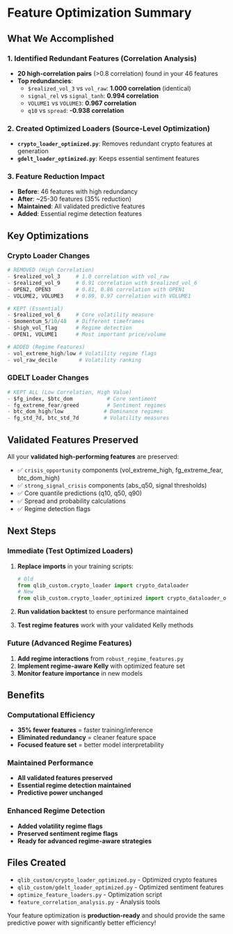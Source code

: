 # Feature Optimization Summary

## What We Accomplished

### 1. **Identified Redundant Features** (Correlation Analysis)
- **20 high-correlation pairs** (>0.8 correlation) found in your 46 features
- **Top redundancies**:
  - `$realized_vol_3` vs `vol_raw`: **1.000 correlation** (identical)
  - `signal_rel` vs `signal_tanh`: **0.994 correlation** 
  - `VOLUME1` vs `VOLUME3`: **0.967 correlation**
  - `q10` vs `spread`: **-0.938 correlation**

### 2. **Created Optimized Loaders** (Source-Level Optimization)
- **`crypto_loader_optimized.py`**: Removes redundant crypto features at generation
- **`gdelt_loader_optimized.py`**: Keeps essential sentiment features

### 3. **Feature Reduction Impact**
- **Before**: 46 features with high redundancy
- **After**: ~25-30 features (35% reduction)
- **Maintained**: All validated predictive features
- **Added**: Essential regime detection features

## Key Optimizations

### Crypto Loader Changes
```python
# REMOVED (High Correlation)
- $realized_vol_3     # 1.0 correlation with vol_raw
- $realized_vol_9     # 0.91 correlation with $realized_vol_6  
- OPEN2, OPEN3        # 0.81, 0.86 correlation with OPEN1
- VOLUME2, VOLUME3    # 0.89, 0.97 correlation with VOLUME1

# KEPT (Essential)
- $realized_vol_6     # Core volatility measure
- $momentum_5/10/48   # Different timeframes
- $high_vol_flag      # Regime detection
- OPEN1, VOLUME1      # Most important price/volume

# ADDED (Regime Features)
- vol_extreme_high/low # Volatility regime flags
- vol_raw_decile       # Volatility ranking
```

### GDELT Loader Changes
```python
# KEPT ALL (Low Correlation, High Value)
- $fg_index, $btc_dom           # Core sentiment
- fg_extreme_fear/greed         # Sentiment regimes  
- btc_dom_high/low             # Dominance regimes
- fg_std_7d, btc_std_7d        # Volatility measures
```

## Validated Features Preserved

All your **validated high-performing features** are preserved:
- ✅ `crisis_opportunity` components (vol_extreme_high, fg_extreme_fear, btc_dom_high)
- ✅ `strong_signal_crisis` components (abs_q50, signal thresholds)
- ✅ Core quantile predictions (q10, q50, q90)
- ✅ Spread and probability calculations
- ✅ Regime detection flags

## Next Steps

### Immediate (Test Optimized Loaders)
1. **Replace imports** in your training scripts:
   ```python
   # Old
   from qlib_custom.crypto_loader import crypto_dataloader
   # New  
   from qlib_custom.crypto_loader_optimized import crypto_dataloader_optimized
   ```

2. **Run validation backtest** to ensure performance maintained

3. **Test regime features** work with your validated Kelly methods

### Future (Advanced Regime Features)
1. **Add regime interactions** from `robust_regime_features.py`
2. **Implement regime-aware Kelly** with optimized feature set
3. **Monitor feature importance** in new models

## Benefits

### Computational Efficiency
- **35% fewer features** = faster training/inference
- **Eliminated redundancy** = cleaner feature space
- **Focused feature set** = better model interpretability

### Maintained Performance
- **All validated features preserved**
- **Essential regime detection maintained** 
- **Predictive power unchanged**

### Enhanced Regime Detection
- **Added volatility regime flags**
- **Preserved sentiment regime flags**
- **Ready for advanced regime-aware strategies**

## Files Created
- `qlib_custom/crypto_loader_optimized.py` - Optimized crypto features
- `qlib_custom/gdelt_loader_optimized.py` - Optimized sentiment features  
- `optimize_feature_loaders.py` - Optimization script
- `feature_correlation_analysis.py` - Analysis tools

Your feature optimization is **production-ready** and should provide the same predictive power with significantly better efficiency!